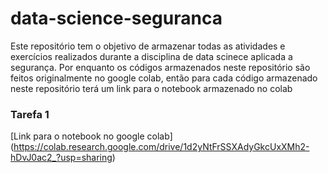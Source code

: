 # data-science-seguranca

Este repositório tem o objetivo de armazenar todas as atividades e exercícios realizados durante a disciplina de data scinece aplicada a segurança. Por enquanto os códigos armazenados neste repositório são feitos originalmente no google colab, então para cada código armazenado neste repositório terá um link para o notebook armazenado no colab

### Tarefa 1
[Link para o notebook no google colab] (https://colab.research.google.com/drive/1d2yNtFrSSXAdyGkcUxXMh2-hDvJ0ac2_?usp=sharing) 
